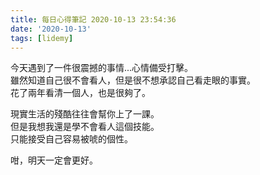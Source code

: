```yaml
---
title: 每日心得筆記 2020-10-13 23:54:36
date: '2020-10-13'
tags: [lidemy]
---
```


今天遇到了一件很震撼的事情...心情備受打擊。  
雖然知道自己很不會看人，但是很不想承認自己看走眼的事實。  
花了兩年看清一個人，也是很夠了。

現實生活的殘酷往往會幫你上了一課。  
但是我想我還是學不會看人這個技能。  
只能接受自己容易被唬的個性。

咁，明天一定會更好。
